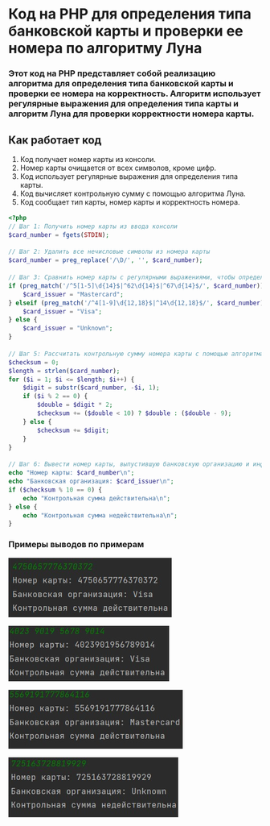 # Код на PHP для определения типа банковской карты и проверки ее номера по алгоритму Луна
### Этот код на PHP представляет собой реализацию алгоритма для определения типа банковской карты и проверки ее номера на корректность. Алгоритм использует регулярные выражения для определения типа карты и алгоритм Луна для проверки корректности номера карты.

## Как работает код
1. Код получает номер карты из консоли.
2. Номер карты очищается от всех символов, кроме цифр.
3. Код использует регулярные выражения для определения типа карты.
4. Код вычисляет контрольную сумму с помощью алгоритма Луна.
5. Код сообщает тип карты, номер карты и корректность номера.

```php
<?php
// Шаг 1: Получить номер карты из ввода консоли
$card_number = fgets(STDIN);

// Шаг 2: Удалить все нечисловые символы из номера карты
$card_number = preg_replace('/\D/', '', $card_number);

// Шаг 3: Сравнить номер карты с регулярными выражениями, чтобы определить выпустившую банковскую организацию
if (preg_match('/^5[1-5]\d{14}$|^62\d{14}$|^67\d{14}$/', $card_number)) {
    $card_issuer = "Mastercard";
} elseif (preg_match('/^4[1-9]\d{12,18}$|^14\d{12,18}$/', $card_number)) {
    $card_issuer = "Visa";
} else {
    $card_issuer = "Unknown";
}

// Шаг 5: Рассчитать контрольную сумму номера карты с помощью алгоритма Луна
$checksum = 0;
$length = strlen($card_number);
for ($i = 1; $i <= $length; $i++) {
    $digit = substr($card_number, -$i, 1);
    if ($i % 2 == 0) {
        $double = $digit * 2;
        $checksum += ($double < 10) ? $double : ($double - 9);
    } else {
        $checksum += $digit;
    }
}

// Шаг 6: Вывести номер карты, выпустившую банковскую организацию и информацию о том, является ли номер карты действительным или недействительным на основе расчета контрольной суммы
echo "Номер карты: $card_number\n";
echo "Банковская организация: $card_issuer\n";
if ($checksum % 10 == 0) {
    echo "Контрольная сумма действительна\n";
} else {
    echo "Контрольная сумма недействительна\n";
}
```

### Примеры выводов по примерам

![Alt-текст](Screenshot_7.jpg)

![Alt-текст](Screenshot_8.jpg)

![Alt-текст](Screenshot_9.jpg)

![Alt-текст](Screenshot_10.jpg)